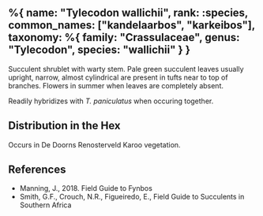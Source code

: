 %{
    name: "Tylecodon wallichii",
    rank: :species,
    common_names: ["kandelaarbos", "karkeibos"],
    taxonomy: %{
        family: "Crassulaceae",
        genus: "Tylecodon",
        species: "wallichii"
    }
}
---

Succulent shrublet with warty stem. Pale green succulent leaves usually upright, narrow, almost cylindrical are present in tufts near to top of branches. Flowers in summer when leaves are completely absent.

<!-- read more -->

Readily hybridizes with *T. paniculatus* when occuring together.

## Distribution in the Hex

Occurs in De Doorns Renosterveld Karoo vegetation.

## References

* Manning, J., 2018. Field Guide to Fynbos
* Smith, G.F., Crouch, N.R., Figueiredo, E., Field Guide to Succulents in Southern Africa